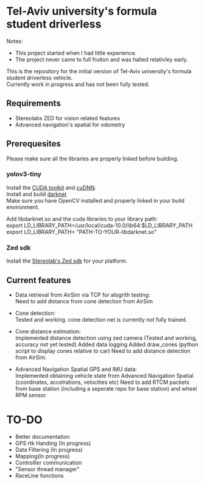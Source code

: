 # Tel-Aviv university's formula student driverless 

Notes: 
* This project started when I had little experience.
* The project never came to full fruiton and was halted relativley early.

This is the repository for the initial version of Tel-Aviv university's formula student driverless vehicle.  
Currently work in progress and has not been fully tested.  

## Requirements  
- Stereolabs ZED for vision related features  
- Advanced navigation's spatial for odometry  

## Prerequesites  
Please make sure all the libraries are properly linked before building.   

### yolov3-tiny  
Install the [CUDA toolkit](https://developer.nvidia.com/cuda-downloads) and [cuDNN](https://developer.nvidia.com/cudnn).  
Install and build [darknet](https://github.com/AlexeyAB/darknet#how-to-compile-on-linux)  
Make sure you have OpenCV installed and properly linked in your build environment.  

Add libdarknet.so and the cuda libraries to your library path:  
export LD_LIBRARY_PATH=/usr/local/cuda-10.0/lib64:$LD_LIBRARY_PATH  
export LD_LIBRARY_PATH= "PATH-TO-YOUR-libdarknet.so"   

### Zed sdk
Install the [Stereolab's Zed sdk](https://www.stereolabs.com/developers/release/) for your platform.  

## Current features 
- Data retrieval from AirSim via TCP for alogrith testing:  
  Need to add distance from cone detection from AirSim  

- Cone detection:  
  Tested and working. cone detection net is currently not fully trained.  

- Cone distance estimation:   
  Implemented distance detection using zed camera (Tested and working, accuracy not yet tested) 
  Added data logging
  Added draw_cones (python script  to display cones relative to car)
  Need to add distance detection from AirSim.  

- Advanced Navigation Spatial GPS and IMU data:   
  Implemented obtaining vehicle state from Advanced Navigation Spatial (coordinates, accelrations, velocities etc)
  Need to add RTCM packets from base station (including a seperate repo for base station) and wheel RPM sensor.

# TO-DO   
- Better documentation
- GPS rtk Handing (In progress)
- Data Filtering (In progress)
- Mapping(In progress)
- Controlller communication
- "Sensor thread manager"
- RaceLine functions

